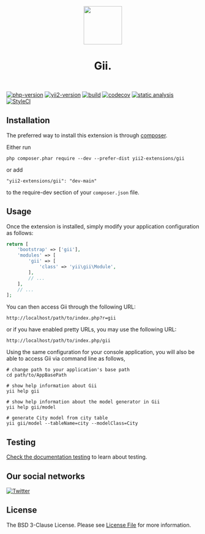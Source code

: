 <p align="center">
    <a href="https://github.com/yii2-extensions/gii" target="_blank">
        <img src="https://www.yiiframework.com/image/yii_logo_light.svg" height="100px;">
    </a>
    <h1 align="center">Gii.</h1>
    <br>
</p>

[![php-version](https://img.shields.io/badge/PHP-%3E%3D8.1-787CB5)](https://www.php.net/releases/8.1/en.php)
[![yii2-version](https://img.shields.io/badge/yii2%20version-2.2-blue)](https://github.com/yiisoft/yii2/tree/2.2)
[![build](https://github.com/yii2-extensions/gii/actions/workflows/build.yml/badge.svg)](https://github.com/yii2-extensions/gii/actions/workflows/build.yml)
[![codecov](https://codecov.io/gh/yii2-extensions/gii/branch/main/graph/badge.svg?token=MF0XUGVLYC)](https://codecov.io/gh/yii2-extensions/gii)
[![static analysis](https://img.shields.io/badge/PHPStan-level%202-brightgreen.svg?style=flat)](https://github.com/yii2-extensions/gii/actions/workflows/static.yml)
[![StyleCI](https://github.styleci.io/repos/698630757/shield?branch=main)](https://github.styleci.io/repos/698630757?branch=main)

## Installation

The preferred way to install this extension is through [composer](https://getcomposer.org/download/).

Either run

```
php composer.phar require --dev --prefer-dist yii2-extensions/gii
```

or add

```
"yii2-extensions/gii": "dev-main"
```

to the require-dev section of your `composer.json` file.

## Usage

Once the extension is installed, simply modify your application configuration as follows:

```php
return [
    'bootstrap' => ['gii'],
    'modules' => [
        'gii' => [
            'class' => 'yii\gii\Module',
        ],
        // ...
    ],
    // ...
];
```

You can then access Gii through the following URL:

```
http://localhost/path/to/index.php?r=gii
```

or if you have enabled pretty URLs, you may use the following URL:

```
http://localhost/path/to/index.php/gii
```

Using the same configuration for your console application, you will also be able to access Gii via
command line as follows,

```
# change path to your application's base path
cd path/to/AppBasePath

# show help information about Gii
yii help gii

# show help information about the model generator in Gii
yii help gii/model

# generate City model from city table
yii gii/model --tableName=city --modelClass=City
```

## Testing

[Check the documentation testing](/docs/testing.md) to learn about testing.

## Our social networks

[![Twitter](https://img.shields.io/badge/twitter-follow-1DA1F2?logo=twitter&logoColor=1DA1F2&labelColor=555555?style=flat)](https://twitter.com/Terabytesoftw)

## License

The BSD 3-Clause License. Please see [License File](LICENSE.md) for more information.

